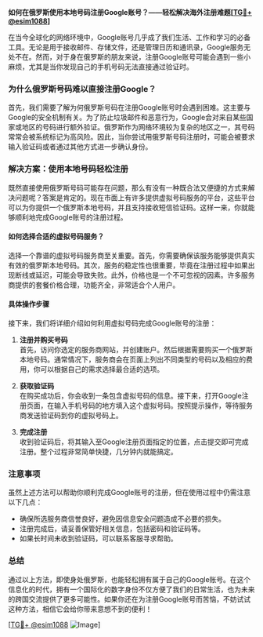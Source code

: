 **如何在俄罗斯使用本地号码注册Google账号？——轻松解决海外注册难题[[TG💪+ @esim1088](https://t.me/s/esim1088)]**

在当今全球化的网络环境中，Google账号几乎成了我们生活、工作和学习的必备工具。无论是用于接收邮件、存储文件，还是管理日历和通讯录，Google服务无处不在。然而，对于身在俄罗斯的朋友来说，注册Google账号可能会遇到一些小麻烦，尤其是当你发现自己的手机号码无法直接通过验证时。

### 为什么俄罗斯号码难以直接注册Google？

首先，我们需要了解为何俄罗斯号码在注册Google账号时会遇到困难。这主要与Google的安全机制有关。为了防止垃圾邮件和恶意行为，Google会对来自某些国家或地区的号码进行额外验证。俄罗斯作为网络环境较为复杂的地区之一，其号码常常会被系统标记为高风险。因此，当你尝试用俄罗斯号码注册时，可能会被要求输入验证码或者通过其他方式进一步确认身份。

### 解决方案：使用本地号码轻松注册

既然直接使用俄罗斯号码可能存在问题，那么有没有一种既合法又便捷的方式来解决问题呢？答案是肯定的。现在市面上有许多提供虚拟号码服务的平台，这些平台可以为你提供一个俄罗斯本地号码，并且支持接收短信验证码。这样一来，你就能够顺利地完成Google账号的注册过程。

#### 如何选择合适的虚拟号码服务？

选择一个靠谱的虚拟号码服务商至关重要。首先，你需要确保该服务能够提供真实有效的俄罗斯本地号码。其次，服务的稳定性也很重要，毕竟在注册过程中如果出现断线或延迟，可能会导致失败。此外，价格也是一个不可忽视的因素。许多服务商提供的套餐价格合理，功能齐全，非常适合个人用户。

#### 具体操作步骤

接下来，我们将详细介绍如何利用虚拟号码完成Google账号的注册：

1. **注册并购买号码**  
   首先，访问你选定的服务商网站，并创建账户。然后根据需要购买一个俄罗斯本地号码。通常情况下，服务商会在页面上列出不同类型的号码以及相应的费用，你可以根据自己的需求选择最合适的选项。

2. **获取验证码**  
   在购买成功后，你会收到一条包含虚拟号码的信息。接下来，打开Google注册页面，在输入手机号码的地方填入这个虚拟号码。按照提示操作，等待服务商发送验证码到你的虚拟号码上。

3. **完成注册**  
   收到验证码后，将其输入至Google注册页面指定的位置，点击提交即可完成注册。整个过程非常简单快捷，几分钟内就能搞定。

### 注意事项

虽然上述方法可以帮助你顺利完成Google账号的注册，但在使用过程中仍需注意以下几点：
- 确保所选服务商信誉良好，避免因信息安全问题造成不必要的损失。
- 注册完成后，请妥善保管好相关信息，包括密码和验证码等。
- 如果长时间未收到验证码，可以联系客服寻求帮助。

### 总结

通过以上方法，即使身处俄罗斯，也能轻松拥有属于自己的Google账号。在这个信息化的时代，拥有一个国际化的数字身份不仅方便了我们的日常生活，也为未来的跨国交流提供了更多可能性。如果你还在为注册Google账号而苦恼，不妨试试这种方法，相信它会给你带来意想不到的便利！

[[TG💪+ @esim1088](https://t.me/s/esim1088) ![Image](https://i.postimg.cc/4NQfJmqS/Snipaste-2025-05-13-00-14-12.png)]